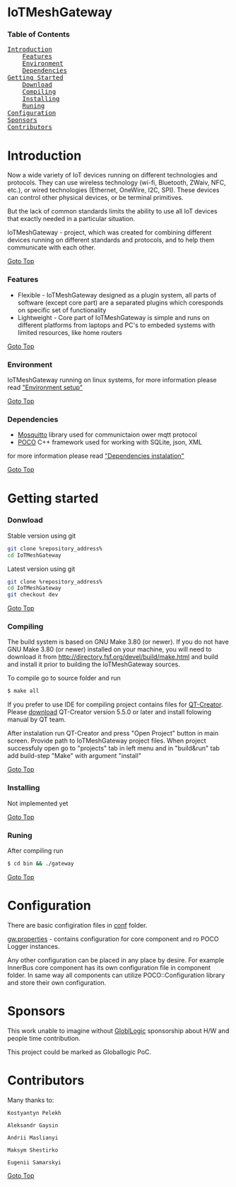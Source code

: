 IoTMeshGateway
============

### Table of Contents
<pre>
<a href="#introduction">Introduction</a>
    <a href="#features">Features</a>
    <a href="#environment">Environment</a>
    <a href="#dependencies">Dependencies</a>
<a href="#getting-started">Getting Started</a>
    <a href="#download">Download</a>
    <a href="#compiling">Compiling</a>
    <a href="#installing">Installing</a>
    <a href="#runing">Runing</a>
<a href="#configuration">Configuration</a>
<a href="#sponsors">Sponsors</a>
<a href="#contributors">Contributors</a>
</pre>

# Introduction
Now a wide variety of IoT devices running on different technologies and protocols. They can use wireless technology (wi-fi, Bluetooth, ZWaiv, NFC, etc.), or wired technologies (Ethernet, OneWire, I2C, SPI). These devices can control other physical devices, or be terminal primitives.

But the lack of common standards limits the ability to use all IoT devices that exactly needed in a particular situation.

IoTMeshGateway - project, which was created for combining different devices running on different standards and protocols, and to help them communicate with each other.

 [Goto Top](#table-of-contents)

### Features
 * Flexible - IoTMeshGateway designed as a plugin system, all parts of software (except core part) are a separated plugins which coresponds on specific set of functionality
 * Lightweight - Core part of IoTMeshGateway is simple and runs on different platforms from laptops and PC's to embeded systems with limited resources, like home routers

 [Goto Top](#table-of-contents)

### Environment
IoTMeshGateway running on linux systems, for more information please read ["Environment setup"](docs/environment.md)

 [Goto Top](#table-of-contents)

### Dependencies
 * [Mosquitto](https://mosquitto.org/) library used for communictaion ower mqtt protocol
 * [POCO](https://pocoproject.org/)  C++ framework used for working with SQLite, json, XML

for more information please read ["Dependencies instalation"](docs/dependencies.md)

 [Goto Top](#table-of-contents)

# Getting started
### Donwload
Stable version using git 
```bash
git clone %repository_address%
cd IoTMeshGateway
```

Latest version using git 
```bash
git clone %repository_address%
cd IoTMeshGateway
git checkout dev
```

 [Goto Top](#table-of-contents)

### Compiling
The build system is based on GNU Make 3.80 (or newer). If you do not have GNU Make 3.80 (or newer) installed on your machine, you will need to download it from <http://directory.fsf.org/devel/build/make.html> and build and install it prior to building the IoTMeshGateway sources.

To compile go to source folder and run
```bash
$ make all
```

If you prefer to use IDE for compiling project contains files for [QT-Creator](https://www.qt.io/ide/). Please [download](https://www.qt.io/download/) QT-Creator version 5.5.0 or later and install folowing manual by QT team.

After instalation run QT-Creator and press "Open Project" button in main screen. Provide path to IoTMeshGateway project files. When project successfuly open go to "projects" tab in left menu and in "build&run" tab add build-step "Make" with argument "install"

[Goto Top](#table-of-contents)

### Installing
Not implemented yet

[Goto Top](#table-of-contents)

### Runing
After compiling run
```bash
$ cd bin && ./gateway
```

[Goto Top](#table-of-contents)

# Configuration
There are basic configiration files in [conf](conf/) folder.

[gw.properties](conf/gw.properties) - contains configuration for core component and ro POCO Logger instances.

Any other configuration can be placed in any place by desire. For example InnerBus core component has its own configuration file in component folder.
In same way all components can utilize POCO::Configuration library and store their own configuration.

# Sponsors
This work unable to imagine without [GloblLogic](https://www.globallogic.com/) sponsorship about H/W and people time contribution.

This project could be marked as Globallogic PoC.

# Contributors
Many thanks to:

    Kostyantyn Pelekh

    Aleksandr Gaysin

    Andrii Maslianyi

    Maksym Shestirko

    Eugenii Samarskyi
    

[Goto Top](#table-of-contents)